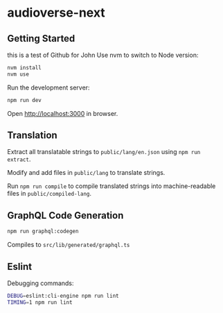 # audioverse-next

## Getting Started

this is a test of Github for John
Use nvm to switch to Node version:

```bash
nvm install
nvm use
```

Run the development server:

```bash
npm run dev
```

Open [http://localhost:3000](http://localhost:3000) in browser.

## Translation

Extract all translatable strings to `public/lang/en.json` using
`npm run extract`.

Modify and add files in `public/lang` to translate strings.

Run `npm run compile` to compile translated strings into
machine-readable files in `public/compiled-lang`.

## GraphQL Code Generation

```bash
npm run graphql:codegen
```

Compiles to `src/lib/generated/graphql.ts`

## Eslint

Debugging commands:

```bash
DEBUG=eslint:cli-engine npm run lint
TIMING=1 npm run lint
```
